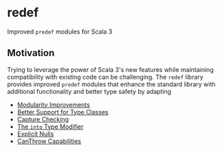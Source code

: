 # redef

Improved `predef` modules for Scala 3

## Motivation

Trying to leverage the power of Scala 3's new features while maintaining compatibility with existing code can be challenging. The `redef` library provides improved `predef` modules that enhance the standard library with additional functionality and better type safety by adapting

- [Modularity Improvements](https://www.scala-lang.org/api/current/docs/docs/reference/experimental/modularity.html)
- [Better Support for Type Classes](https://www.scala-lang.org/api/current/docs/docs/reference/experimental/typeclasses.html)
- [Capture Checking](https://www.scala-lang.org/api/current/docs/docs/reference/experimental/cc.html)
- [The `into` Type Modifier](https://www.scala-lang.org/api/current/docs/docs/reference/experimental/into-modifier.html)
- [Explicit Nulls](https://www.scala-lang.org/api/current/docs/docs/reference/experimental/explicit-nulls.html)
- [CanThrow Capabilities](https://www.scala-lang.org/api/current/docs/docs/reference/experimental/canthrow.html)
